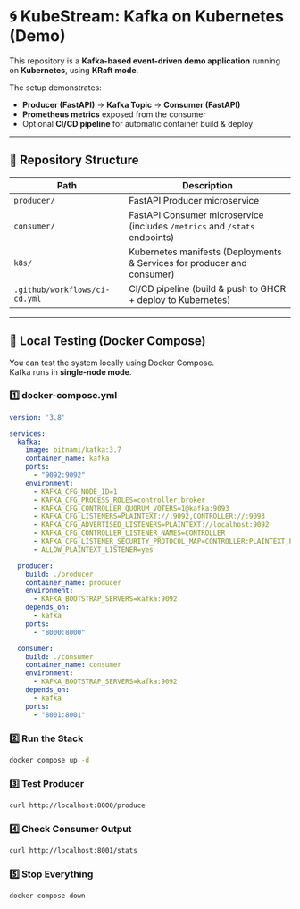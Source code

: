 # 🌀 KubeStream: Kafka on Kubernetes (Demo)

This repository is a **Kafka-based event-driven demo application** running on **Kubernetes**, using **KRaft mode**.

The setup demonstrates:
- **Producer (FastAPI)** → **Kafka Topic** → **Consumer (FastAPI)**
- **Prometheus metrics** exposed from the consumer
- Optional **CI/CD pipeline** for automatic container build & deploy

---

## 📁 Repository Structure
| Path | Description |
|------|-------------|
| `producer/` | FastAPI Producer microservice |
| `consumer/` | FastAPI Consumer microservice (includes `/metrics` and `/stats` endpoints) |
| `k8s/` | Kubernetes manifests (Deployments & Services for producer and consumer) |
| `.github/workflows/ci-cd.yml` | CI/CD pipeline (build & push to GHCR + deploy to Kubernetes) |

---

## 🧪 Local Testing (Docker Compose)

You can test the system locally using Docker Compose.  
Kafka runs in **single-node mode**.

### 1️⃣ docker-compose.yml

```yaml
version: '3.8'

services:
  kafka:
    image: bitnami/kafka:3.7
    container_name: kafka
    ports:
      - "9092:9092"
    environment:
      - KAFKA_CFG_NODE_ID=1
      - KAFKA_CFG_PROCESS_ROLES=controller,broker
      - KAFKA_CFG_CONTROLLER_QUORUM_VOTERS=1@kafka:9093
      - KAFKA_CFG_LISTENERS=PLAINTEXT://:9092,CONTROLLER://:9093
      - KAFKA_CFG_ADVERTISED_LISTENERS=PLAINTEXT://localhost:9092
      - KAFKA_CFG_CONTROLLER_LISTENER_NAMES=CONTROLLER
      - KAFKA_CFG_LISTENER_SECURITY_PROTOCOL_MAP=CONTROLLER:PLAINTEXT,PLAINTEXT:PLAINTEXT
      - ALLOW_PLAINTEXT_LISTENER=yes

  producer:
    build: ./producer
    container_name: producer
    environment:
      - KAFKA_BOOTSTRAP_SERVERS=kafka:9092
    depends_on:
      - kafka
    ports:
      - "8000:8000"

  consumer:
    build: ./consumer
    container_name: consumer
    environment:
      - KAFKA_BOOTSTRAP_SERVERS=kafka:9092
    depends_on:
      - kafka
    ports:
      - "8001:8001"
```

### 2️⃣ Run the Stack
```bash
docker compose up -d
```

### 3️⃣ Test Producer
```bash
curl http://localhost:8000/produce
```

### 4️⃣ Check Consumer Output
```bash
curl http://localhost:8001/stats
```

### 5️⃣ Stop Everything
```bash
docker compose down
```